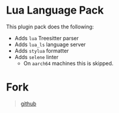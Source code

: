 # Lua Language Pack

This plugin pack does the following:

- Adds `lua` Treesitter parser
- Adds `lua_ls` language server
- Adds `stylua` formatter
- Adds `selene` linter
  - On `aarch64` machines this is skipped.

# Fork

> [github](https://github.com/AstroNvim/astrocommunity/blob/4e6feff7aa400cf5742c72d03cc238163ed20be6/lua/astrocommunity/pack/lua/)
